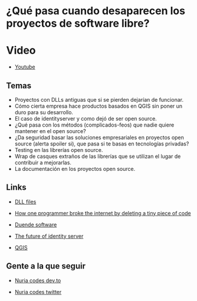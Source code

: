 # ¿Qué pasa cuando desaparecen los proyectos de software libre?

# Video

* [Youtube](https://youtu.be/QZAa_1BEaz0)

## Temas

* Proyectos con DLLs antiguas que si se pierden dejarían de funcionar.
* Cómo cierta empresa hace productos basados en QGIS sin poner un duro para su desarrollo.
* El caso de identityserver y como dejó de ser open source.
* ¿Qué pasa con los métodos (complicados-feos) que nadie quiere mantener en el open source?
* ¿Da seguridad basar las soluciones empresariales en proyectos open source (alerta spoiler si), que pasa si te basas en tecnologías privadas?
* Testing en las librerías open source.
* Wrap de casques extraños de las librerías que se utilizan el lugar de contribuir a mejorarlas.
* La documentación en los proyectos open source.

## Links 

* [DLL files](https://www.dll-files.com/)

* [How one programmer broke the internet by deleting a tiny piece of code](https://qz.com/646467/how-one-programmer-broke-the-internet-by-deleting-a-tiny-piece-of-code/)

* [Duende software](https://duendesoftware.com/)

* [The future of identity server](https://leastprivilege.com/2020/10/01/the-future-of-identityserver/)

* [QGIS](https://www.qgis.org/es/site/)

## Gente a la que seguir

* [Nuria codes dev.to](https://dev.to/pincfloit)

* [Nuria codes twitter](https://twitter.com/nuria_codes)